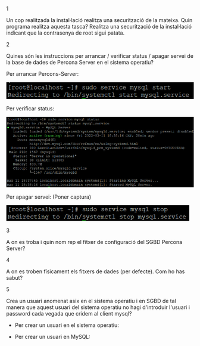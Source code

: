 1

Un cop realitzada la instal·lació realitza una securització de la mateixa. Quin programa realitza
aquesta tasca? Realitza una securització de la instal·lació indicant que la contrasenya de root
sigui patata.



2

Quines són les instruccions per arrancar / verificar status / apagar servei de la base de dades
de Percona Server en el sistema operatiu?

Per arrancar Percons-Server:

![Iniciar Percona](https://github.com/JoelSola/Base-de-Dades/blob/main/Activitat%201/Imatges/Iniciar%20Percona.png)

Per verificar status:

![Status](https://github.com/JoelSola/Base-de-Dades/blob/main/Activitat%201/Imatges/Status.png)



Per apagar servei: (Poner captura)

![Parar Percona](https://github.com/JoelSola/Base-de-Dades/blob/main/Activitat%201/Imatges/parar%20percona.png)


3

A on es troba i quin nom rep el fitxer de configuració del SGBD Percona Server?


4

A on es troben físicament els fitxers de dades (per defecte). Com ho has sabut?


5

Crea un usuari anomenat asix en el sistema operatiu i en SGBD de tal manera que aquest
usuari del sistema operatiu no hagi d'introduir l'usuari i password cada vegada que cridem al
client mysql?

- Per crear un usuari en el sistema operatiu:

- Per crear un usuari en MySQL:





